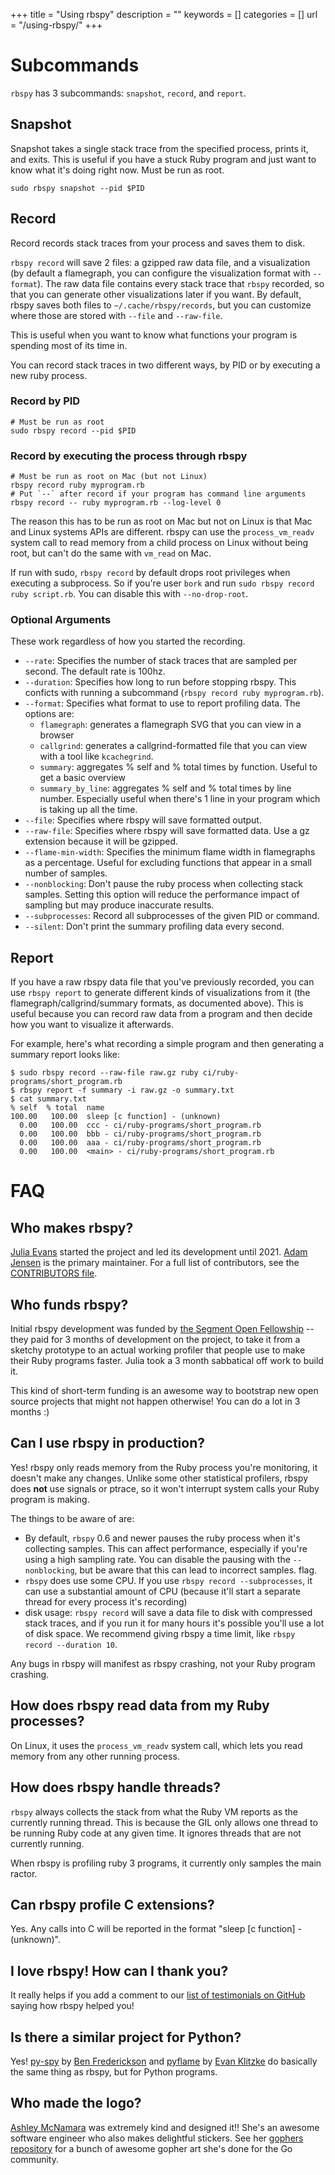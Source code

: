 +++
title = "Using rbspy"
description = ""
keywords = []
categories = []
url = "/using-rbspy/"
+++

# Subcommands

`rbspy` has 3 subcommands: `snapshot`, `record`, and `report`.

## Snapshot

Snapshot takes a single stack trace from the specified process, prints it, and exits. This is
useful if you have a stuck Ruby program and just want to know what it's doing right now.  Must be
run as root.

```
sudo rbspy snapshot --pid $PID
```

## Record

Record records stack traces from your process and saves them to disk.

`rbspy record` will save 2 files: a gzipped raw data file, and a visualization (by default a flamegraph, you
can configure the visualization format with `--format`). The raw data file contains every stack
trace that `rbspy` recorded, so that you can generate other visualizations later if you want. By
default, rbspy saves both files to `~/.cache/rbspy/records`, but you can customize where those are
stored with `--file` and `--raw-file`.

This is useful when you want to know what functions your program is spending most of its time in.

You can record stack traces in two different ways, by PID or by executing a new ruby process.

### Record by PID

```
# Must be run as root
sudo rbspy record --pid $PID
```

### Record by executing the process through rbspy

```
# Must be run as root on Mac (but not Linux)
rbspy record ruby myprogram.rb
# Put `--` after record if your program has command line arguments
rbspy record -- ruby myprogram.rb --log-level 0
```

The reason this has to be run as root on Mac but not on Linux is that Mac and Linux systems APIs are
different. rbspy can use the `process_vm_readv` system call to read memory from a child process on
Linux without being root, but can't do the same with `vm_read` on Mac.

If run with sudo, `rbspy record` by default drops root privileges when executing a subprocess. So if
you're user `bork` and run `sudo rbspy record ruby script.rb`. You can disable this with
`--no-drop-root`.

### Optional Arguments

These work regardless of how you started the recording.

 * `--rate`: Specifies the number of stack traces that are sampled per second. The default rate is 100hz.
 * `--duration`: Specifies how long to run before stopping rbspy. This conficts with running a subcommand (`rbspy record ruby myprogram.rb`).
 * `--format`: Specifies what format to use to report profiling data. The options are:
   * `flamegraph`: generates a flamegraph SVG that you can view in a browser
   * `callgrind`: generates a callgrind-formatted file that you can view with a tool like
     `kcachegrind`.
   * `summary`: aggregates % self and % total times by function. Useful to get a basic overview
   * `summary_by_line`: aggregates % self and % total times by line number. Especially useful when
      there's 1 line in your program which is taking up all the time.
 * `--file`: Specifies where rbspy will save formatted output.
 * `--raw-file`: Specifies where rbspy will save formatted data. Use a gz extension because it will be gzipped.
 * `--flame-min-width`: Specifies the minimum flame width in flamegraphs as a percentage. Useful for excluding functions that appear in a small number of samples.
 * `--nonblocking`: Don't pause the ruby process when collecting stack samples. Setting this option will reduce the performance impact of sampling but may produce inaccurate results.
 * `--subprocesses`: Record all subprocesses of the given PID or command.
 * `--silent`: Don't print the summary profiling data every second.

## Report

If you have a raw rbspy data file that you've previously recorded, you can use `rbspy report` to
generate different kinds of visualizations from it (the flamegraph/callgrind/summary formats, as
documented above). This is useful because you can record raw data from a program and then decide how
you want to visualize it afterwards.

For example, here's what recording a simple program and then generating a summary report looks like:

```
$ sudo rbspy record --raw-file raw.gz ruby ci/ruby-programs/short_program.rb
$ rbspy report -f summary -i raw.gz -o summary.txt
$ cat summary.txt
% self  % total  name
100.00   100.00  sleep [c function] - (unknown)
  0.00   100.00  ccc - ci/ruby-programs/short_program.rb
  0.00   100.00  bbb - ci/ruby-programs/short_program.rb
  0.00   100.00  aaa - ci/ruby-programs/short_program.rb
  0.00   100.00  <main> - ci/ruby-programs/short_program.rb
```

# FAQ

## Who makes rbspy?

[Julia Evans](https://jvns.ca) started the project and led its development until 2021.
[Adam Jensen](https://acj.sh) is the primary maintainer. For a full list of contributors,
see the [CONTRIBUTORS file](https://github.com/rbspy/rbspy/blob/master/CONTRIBUTORS.md).

## Who funds rbspy?

Initial rbspy development was funded by [the Segment Open Fellowship](https://segment.com/blog/segment-open-fellowship-2017/) -- they paid for 3 months of
development on the project, to take it from a sketchy prototype to an actual working profiler that
people use to make their Ruby programs faster. Julia took a 3 month sabbatical off work to build it.

This kind of short-term funding is an awesome way to bootstrap new open source projects that might
not happen otherwise! You can do a lot in 3 months :)

## Can I use rbspy in production?

Yes! rbspy only reads memory from the Ruby process you're monitoring, it doesn't make any changes.
Unlike some other statistical profilers, rbspy does **not** use signals or ptrace, so it won't
interrupt system calls your Ruby program is making.

The things to be aware of are:

* By default, `rbspy` 0.6 and newer pauses the ruby process when it's collecting samples. This can
  affect performance, especially if you're using a high sampling rate. You can disable the pausing
  with the `--nonblocking`, but be aware that this can lead to incorrect samples.
  flag.
* `rbspy` does use some CPU. If you use `rbspy record --subprocesses`, it can use a substantial
  amount of CPU (because it'll start a separate thread for every process it's recording)
* disk usage: `rbspy record` will save a data file to disk with compressed stack traces, and if you
  run it for many hours it's possible you'll use a lot of disk space. We recommend giving rbspy a
  time limit, like `rbspy record --duration 10`.

Any bugs in rbspy will manifest as rbspy crashing, not your Ruby program crashing.

## How does rbspy read data from my Ruby processes?

On Linux, it uses the `process_vm_readv` system call, which lets you read memory from any other
running process.

## How does rbspy handle threads?

`rbspy` always collects the stack from what the Ruby VM reports as the currently running thread.
This is because the GIL only allows one thread to be running Ruby code at any given time. It ignores
threads that are not currently running.

When rbspy is profiling ruby 3 programs, it currently only samples the main ractor.

## Can rbspy profile C extensions?

Yes. Any calls into C will be reported in the format "sleep [c function] - (unknown)".

## I love rbspy! How can I thank you?

It really helps if you add a comment to our [list of testimonials on GitHub](https://github.com/rbspy/rbspy/issues/62) saying how rbspy helped you!

## Is there a similar project for Python?

Yes! [py-spy](https://github.com/benfred/py-spy) by [Ben Frederickson](https://www.benfrederickson.com/) and [pyflame](https://github.com/uber/pyflame) by [Evan Klitzke](https://eklitzke.org/) do
basically the same thing as rbspy, but for Python programs.

## Who made the logo?

[Ashley McNamara](https://twitter.com/ashleymcnamara) was extremely kind and designed it!! She's an
awesome software engineer who also makes delightful stickers. See her 
[gophers repository](https://github.com/ashleymcnamara/gophers) for a bunch of awesome gopher art she's done
for the Go community.

